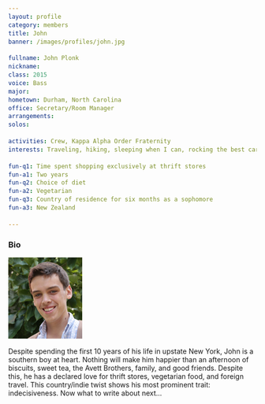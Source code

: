 ```yaml
---
layout: profile
category: members
title: John
banner: /images/profiles/john.jpg

fullname: John Plonk
nickname: 
class: 2015
voice: Bass
major: 
hometown: Durham, North Carolina
office: Secretary/Room Manager
arrangements: 
solos: 

activities: Crew, Kappa Alpha Order Fraternity
interests: Traveling, hiking, sleeping when I can, rocking the best cardigans on campus

fun-q1: Time spent shopping exclusively at thrift stores
fun-a1: Two years
fun-q2: Choice of diet
fun-a2: Vegetarian
fun-q3: Country of residence for six months as a sophomore
fun-a3: New Zealand

---
```


### Bio

![John](/images/members/current/john.jpg)

Despite spending the first 10 years of his life in upstate New York,
John is a southern boy at heart. Nothing will make him happier than an
afternoon of biscuits, sweet tea, the Avett Brothers, family, and good
friends. Despite this, he has a declared love for thrift stores,
vegetarian food, and foreign travel. This country/indie twist shows
his most prominent trait: indecisiveness. Now what to write about
next...
